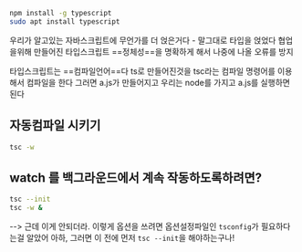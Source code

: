 ```sh
npm install -g typescript
sudo apt install typescript
```


우리가 알고있는 자바스크립트에 무언가를 더 얹은거다 - 말그대로 타입을 얹었다
협업을위해 만들어진 타입스크립트
==정체성==을 명확하게 해서 나중에 나올 오류를 방지

타입스크립트는 ==컴파일언어==다
ts로 만들어진것을 tsc라는 컴파일 명령어를 이용해서 컴파일을 한다
그러면 a.js가 만들어지고
우리는 node를 가지고 a.js를 실행하면된다


## 자동컴파일 시키기
```sh
tsc -w
```

## watch 를 백그라운드에서 계속 작동하도록하려면?
```sh
tsc --init
tsc -w & 
```

--> 근데 이게 안되더라. 이렇게 옵션을 쓰려면 옵션설정파일인 `tsconfig`가 필요하다는걸 알았어
아하, 그러면 이 전에 먼저 `tsc --init`을 해야하는구나!





